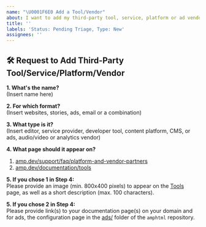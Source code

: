 ```yaml
---
name: "\U0001F6E0 Add a Tool/Vendor"
about: I want to add my third-party tool, service, platform or ad vendor to amp.dev
title: ''
labels: 'Status: Pending Triage, Type: New'
assignees: ''
---
```


<!--
Thank you for wanting to add a community resource to amp.dev.

Please fill in as much of the below template as you're able.
-->

## 🛠️ Request to Add Third-Party Tool/Service/Platform/Vendor

**1. What's the name?**  
(Insert name here)

**2. For which format?**  
(Insert websites, stories, ads, email or a combination)

**3. What type is it?**  
(Insert editor, service provider, developer tool, content platform, CMS, or ads, audio/video or analytics vendor)

**4. What page should it appear on?**  
1. [amp.dev/support/faq/platform-and-vendor-partners](https://amp.dev/support/faq/platform-and-vendor-partners)
2. [amp.dev/documentation/tools](https://amp.dev/documentation/tools)

**5. If you chose 1 in Step 4:**  
Please provide an image (min. 800x400 pixels) to appear on the [Tools](https://amp.dev/documentation/tools) page, as well as a short description (max. 100 characters).

**5. If you chose 2 in Step 4:**  
Please provide link(s) to your documentation page(s) on your domain and for ads, the configuration page in the [ads/](https://github.com/ampproject/amphtml/tree/master/ads) folder of the `amphtml` repository.
